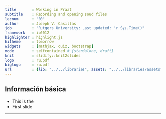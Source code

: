 ```yaml
---
title       : Working in Praat
subtitle    : Recording and opening soud files
lecnum      : "00"
author      : Joseph V. Casillas
job         : "Rutgers University: Last updated: 'r Sys.Time()"
framework   : io2012
highlighter : highlight.js  
hitheme     : tomorrow  
widgets     : [mathjax, quiz, bootstrap]
mode        : selfcontained # {standalone, draft}
knit        : slidify::knit2slides
logo        : ru.pdf
biglogo     : ru.pdf
url         : {lib: "../../libraries", assets: "../../libraries/assets"}
---
```


## Información básica

- This is the 
- First slide

---
